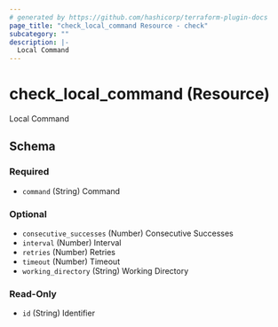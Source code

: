 ```yaml
---
# generated by https://github.com/hashicorp/terraform-plugin-docs
page_title: "check_local_command Resource - check"
subcategory: ""
description: |-
  Local Command
---
```


# check_local_command (Resource)

Local Command



<!-- schema generated by tfplugindocs -->
## Schema

### Required

- `command` (String) Command

### Optional

- `consecutive_successes` (Number) Consecutive Successes
- `interval` (Number) Interval
- `retries` (Number) Retries
- `timeout` (Number) Timeout
- `working_directory` (String) Working Directory

### Read-Only

- `id` (String) Identifier


